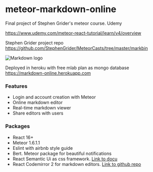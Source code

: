 # meteor-markdown-online
Final project of Stephen Grider's meteor course. Udemy

https://www.udemy.com/meteor-react-tutorial/learn/v4/overview

Stephen Grider project repo
https://github.com/StephenGrider/MeteorCasts/tree/master/markbin

![Markdown logo](https://upload.wikimedia.org/wikipedia/commons/thumb/4/48/Markdown-mark.svg/208px-Markdown-mark.svg.png)

Deployed in heroku with free mlab plan as mongo database
https://markdown-online.herokuapp.com

### Features

* Login and account creation with Meteor
* Online markdown editor
* Real-time markdown viewer
* Share editors with users

### Packages

* React 16+
* Meteor 1.6.1.1
* Eslint with airbnb style guide
* Bert. Meteor package for beautiful notifications
* React Semantic Ui as css framework. [Link to docu](https://react.semantic-ui.com/introduction)
* React Codemirror 2 for markdown editors. [Link to github repo](https://github.com/scniro/react-codemirror2)
